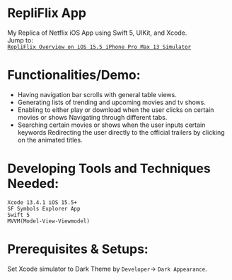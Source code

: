 # RepliFlix App
My Replica of Netflix iOS App using Swift 5, UIKit, and Xcode. <br/>
Jump to:<br/>
[`RepliFlix Overview on iOS 15.5 iPhone Pro Max 13 Simulator`](https://github.com/KrystalZhang612/RepliFlix/blob/main/RepliFlix%20Overview%20on%20iOS%2015.5%20iPhone%20Pro%20Max%2013%20Simulator.png) <br/>
# Functionalities/Demo:
- Having navigation bar scrolls with general table views. <br/>
- Generating lists of trending and upcoming movies and tv shows. <br/> 
- Enabling to either play or download when the user clicks on certain movies or shows Navigating through different tabs. <br/>
- Searching certain movies or shows when the user inputs certain keywords Redirecting the user directly to the official trailers by clicking on the animated titles.<br/>
# Developing Tools and Techniques Needed:
`Xcode 13.4.1 iOS 15.5+` <br/>
`SF Symbols Explorer App` <br/>
`Swift 5`<br/>
`MVVM(Model-View-Viewmodel)`<br/>
# Prerequisites & Setups:
Set Xcode simulator to Dark Theme by `Developer`-> `Dark Appearance`. <br/>
